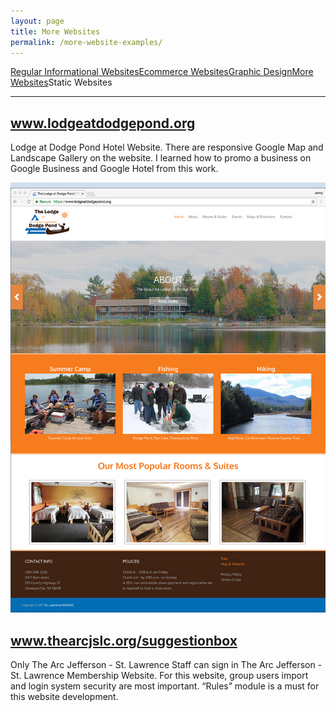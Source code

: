 ```yaml
---
layout: page
title: More Websites
permalink: /more-website-examples/
---
```


<div class="submenuright">
   <p><a href="/regular-website-examples/">Regular Informational Websites</a><a href="/ecommerce-website-examples/">Ecommerce Websites</a><a href="/graphic-design-examples/">Graphic Design</a><a href="/more-website-examples/">More Websites</a><span>Static Websites</span></p>
</div>

<div class="submenurighthr">
   <hr>
</div>

<div class="gridlayoutthird">
    <h2><a href="http://www.lodgeatdodgepond.org" target="_blank">www.lodgeatdodgepond.org</a></h2>
</div>

Lodge at Dodge Pond Hotel Website. There are responsive Google Map and Landscape Gallery on the website. I learned
how to promo a business on Google Business and Google Hotel from this work.

[![Site Home](/images/ladpHome2.jpg "lodgeatdodgepond.org Home")](http://www.lodgeatdodgepond.org)

<div class="gridlayoutthird">
    <h2><a href="https://www.thearcjslc.org/suggestionbox" target="_blank">www.thearcjslc.org/suggestionbox</a></h2>
</div>

Only The Arc Jefferson - St. Lawrence Staff can sign in The Arc Jefferson - St. Lawrence Membership Website. For this website, group users import and login system security are most important. “Rules” module is a must for this website development.